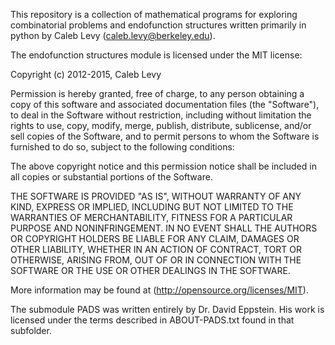 This repository is a collection of mathematical programs for exploring
combinatorial problems and endofunction structures written primarily in python
by Caleb Levy (caleb.levy@berkeley.edu).

The endofunction structures module is licensed under the MIT license:

Copyright (c) 2012-2015, Caleb Levy

Permission is hereby granted, free of charge, to any person obtaining a copy
of this software and associated documentation files (the "Software"), to deal
in the Software without restriction, including without limitation the rights
to use, copy, modify, merge, publish, distribute, sublicense, and/or sell
copies of the Software, and to permit persons to whom the Software is
furnished to do so, subject to the following conditions:

The above copyright notice and this permission notice shall be included in
all copies or substantial portions of the Software.

THE SOFTWARE IS PROVIDED "AS IS", WITHOUT WARRANTY OF ANY KIND, EXPRESS OR
IMPLIED, INCLUDING BUT NOT LIMITED TO THE WARRANTIES OF MERCHANTABILITY,
FITNESS FOR A PARTICULAR PURPOSE AND NONINFRINGEMENT. IN NO EVENT SHALL THE
AUTHORS OR COPYRIGHT HOLDERS BE LIABLE FOR ANY CLAIM, DAMAGES OR OTHER
LIABILITY, WHETHER IN AN ACTION OF CONTRACT, TORT OR OTHERWISE, ARISING FROM,
OUT OF OR IN CONNECTION WITH THE SOFTWARE OR THE USE OR OTHER DEALINGS IN
THE SOFTWARE.

More information may be found at (http://opensource.org/licenses/MIT).


The submodule PADS was written entirely by Dr. David Eppstein. His work is
licensed under the terms described in ABOUT-PADS.txt found in that subfolder.
